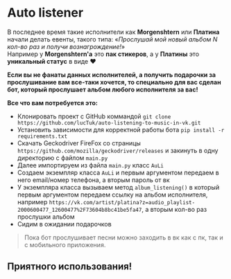 # Auto listener
В последнее время такие исполнители как **Morgenshtern** или **Платина**
начали делать евенты, такого типа: «*Прослушай мой новый альбом N кол-во раз и получи вознагрождение!*»<br>
Например у **Morgenshtern'а** это **пак стикеров**, а у **Платины** это **уникальный статус** в виде ❤

**Если вы не фанаты данных исполнителей, а получить подарочки за прослушивание вам все-таки хочется, то специально для вас сделан бот, который прослушает альбом любого исполнителя за вас!**

**Все что вам потребуется это:**
* Клонировать проект с GitHub коммандой `git clone https://github.com/lucTuk/auto-listening-to-music-in-vk.git`
* Установить зависимости для корректной работы бота `pip install -r requirements.txt`
* Скачать Geckodriver FireFox со страницы `https://github.com/mozilla/geckodriver/releases` и закинуть в одну директорию с файлом `main.py`
* Далее импортируем из файла `main.py` класс `AuLi`
* Создаем экземпляр класса `AuLi` и первым аргументом передаем в него email/номер телефона, а вторым пароль от вк
* У экземпляра класса вызываем метод `album_listening()` в который первым аргументом передаем ссылку на альбом исполнителя, например `https://vk.com/artist/platina?z=audio_playlist-2000600477_12600477%2F73604b8bc41be5fa47`, а вторым кол-во раз прослушки альбом
* Сидим в ожидании подарочков 
> Пока бот прослушивает песни можно заходить в вк как с пк, так и с мобильного приложения.

## Приятного использования!
